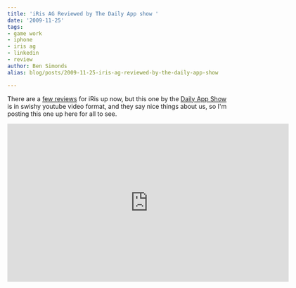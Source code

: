 ```yaml
---
title: 'iRis AG Reviewed by The Daily App show '
date: '2009-11-25'
tags:
- game work
- iphone
- iris ag
- linkedin
- review
author: Ben Simonds
alias: blog/posts/2009-11-25-iris-ag-reviewed-by-the-daily-app-show

---
```


There are a [few reviews](http://www.roguepirateninja.com/forum/viewtopic.php?f=8&t=119) for iRis up now, but this one by the [Daily App Show](http://dailyappshow.com/) is in swishy youtube video format, and they say nice things about us, so I'm posting this one up here for all to see. 

<iframe width="640" height="360" src="https://www.youtube.com/embed/oyHmui-e1zI" title="YouTube video player" frameborder="0" allow="accelerometer; autoplay; clipboard-write; encrypted-media; gyroscope; picture-in-picture" allowfullscreen></iframe>




